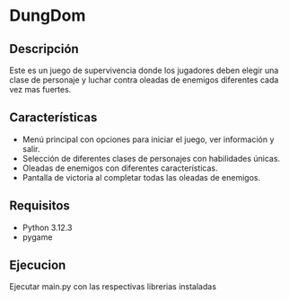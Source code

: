 # DungDom

## Descripción
Este es un juego de supervivencia donde los jugadores deben elegir una clase de personaje y luchar contra oleadas de enemigos diferentes cada vez mas fuertes.

## Características
- Menú principal con opciones para iniciar el juego, ver información y salir.
- Selección de diferentes clases de personajes con habilidades únicas.
- Oleadas de enemigos con diferentes características.
- Pantalla de victoria al completar todas las oleadas de enemigos.


## Requisitos
- Python 3.12.3
- pygame

## Ejecucion
Ejecutar main.py con las respectivas librerias instaladas
